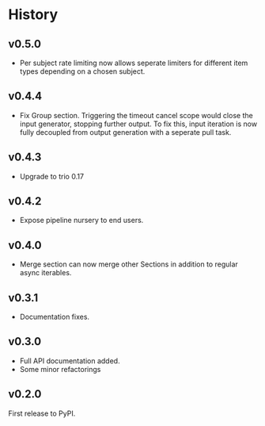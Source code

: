 # History

## v0.5.0

* Per subject rate limiting now allows seperate limiters for different item types depending on a chosen subject.

## v0.4.4

* Fix Group section. Triggering the timeout cancel scope would close the input generator, stopping further output. To fix this, input iteration is now fully decoupled from output generation with a seperate pull task.

## v0.4.3

* Upgrade to trio 0.17

## v0.4.2

* Expose pipeline nursery to end users.

## v0.4.0

* Merge section can now merge other Sections in addition to regular async iterables.

## v0.3.1

* Documentation fixes.

## v0.3.0

* Full API documentation added.
* Some minor refactorings

## v0.2.0

First release to PyPI.